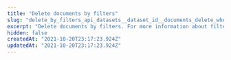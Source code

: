 ```yaml
---
title: "Delete documents by filters"
slug: "delete_by_filters_api_datasets__dataset_id__documents_delete_where_post"
excerpt: "Delete documents by filters. For more information about filters refer to **/datasets/{dataset_id}/documents/get_where**."
hidden: false
createdAt: "2021-10-20T23:17:23.924Z"
updatedAt: "2021-10-20T23:17:23.924Z"
---
```

